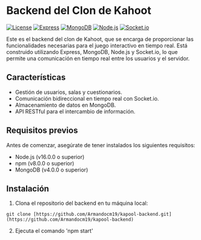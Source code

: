 # Backend del Clon de Kahoot

[![License](https://img.shields.io/badge/license-MIT-blue.svg)](https://github.com/tu-usuario/tu-proyecto-backend/blob/main/LICENSE)
[![Express](https://img.shields.io/badge/express-%5E4.18.2-blueviolet.svg)](https://expressjs.com/)
[![MongoDB](https://img.shields.io/badge/mongodb-%5E5.0.0-blueviolet.svg)](https://www.mongodb.com/)
[![Node.js](https://img.shields.io/badge/node-%5E18.15.0-blueviolet.svg)](https://nodejs.org/)
[![Socket.io](https://img.shields.io/badge/socket.io-%5E4.6.1-blueviolet.svg)](https://socket.io/)

Este es el backend del clon de Kahoot, que se encarga de proporcionar las funcionalidades necesarias para el juego interactivo en tiempo real. Está construido utilizando Express, MongoDB, Node.js y Socket.io, lo que permite una comunicación en tiempo real entre los usuarios y el servidor.

## Características

- Gestión de usuarios, salas y cuestionarios.
- Comunicación bidireccional en tiempo real con Socket.io.
- Almacenamiento de datos en MongoDB.
- API RESTful para el intercambio de información.

## Requisitos previos

Antes de comenzar, asegúrate de tener instalados los siguientes requisitos:

- Node.js (v16.0.0 o superior)
- npm (v8.0.0 o superior)
- MongoDB (v4.0.0 o superior)

## Instalación

1. Clona el repositorio del backend en tu máquina local:

```shell
git clone [https://github.com/Armandocm19/kapool-backend.git](https://github.com/Armandocm19/kapool-backend)
```
2. Ejecuta el comando 'npm start'
